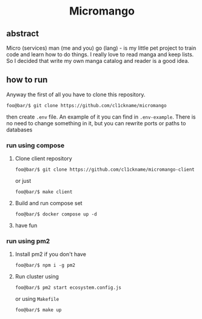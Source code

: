 <center> <h1>Micromango</h1> </center>

## abstract

Micro (services) man (me and you) go (lang) - is my little pet project to train code and learn how to do things. I really love to read manga and keep lists. So I decided that write my own manga catalog and reader is a good idea. 

## how to run

Anyway the first of all you have to clone this repository. 

```console
foo@bar/$ git clone https://github.com/cl1ckname/micromango
```

then  create `.env` file. An example of it you can find in `.env-example`. There is no need to change something in it, but
you can rewrite ports or paths to databases

### run using compose

1. Clone client repository

    ```console
    foo@bar/$ git clone https://github.com/cl1ckname/micromango-client 
    ```

    or just
    
    ```console
    foo@bar/$ make client
    ```
2. Build and run compose set

    ```console
    foo@bar/$ docker compose up -d
    ```
3. have fun

### run using pm2

1. Install pm2 if you don't have
    
    ```console
   foo@bar/$ npm i -g pm2
    ```

2. Run cluster using
   
   ```console
   foo@bar/$ pm2 start ecosystem.config.js
   ```
   
   or using `Makefile`

   ```console
   foo@bar/$ make up
   ```